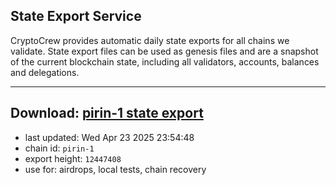 ## State Export Service
CryptoCrew provides automatic daily state exports for all chains we validate. State export files can be used as genesis files and are a snapshot of the current blockchain state, including all validators, accounts, balances and delegations.

---
**Download: [pirin-1 state export](https://dl-eu2.ccvalidators.com/SERVICE/nolus/pirin-1_export_12447408.json)**
---

- last updated: Wed Apr 23 2025 23:54:48
- chain id: `pirin-1`
- export height: `12447408`
- use for: airdrops, local tests, chain recovery
